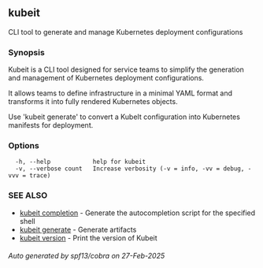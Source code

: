 ## kubeit

CLI tool to generate and manage Kubernetes deployment configurations

### Synopsis

Kubeit is a CLI tool designed for service teams to simplify 
the generation and management of Kubernetes deployment configurations. 

It allows teams to define infrastructure in a minimal YAML format 
and transforms it into fully rendered Kubernetes objects.

Use 'kubeit generate' to convert a KubeIt configuration into 
Kubernetes manifests for deployment.

### Options

```
  -h, --help            help for kubeit
  -v, --verbose count   Increase verbosity (-v = info, -vv = debug, -vvv = trace)
```

### SEE ALSO

* [kubeit completion](kubeit_completion.md)	 - Generate the autocompletion script for the specified shell
* [kubeit generate](kubeit_generate.md)	 - Generate artifacts
* [kubeit version](kubeit_version.md)	 - Print the version of Kubeit

###### Auto generated by spf13/cobra on 27-Feb-2025
